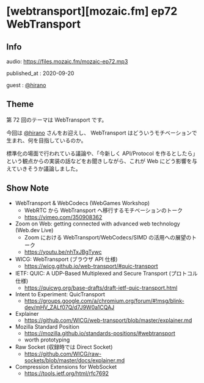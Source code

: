 # [webtransport][mozaic.fm] ep72 WebTransport


## Info

audio: https://files.mozaic.fm/mozaic-ep72.mp3

published_at
: 2020-09-20

guest
: [@hirano](https://twitter.com/hirano_y_aa)


## Theme

第 72 回のテーマは WebTransport です。

今回は [@hirano](https://twitter.com/hirano_y_aa) さんをお迎えし、 WebTransport はどういうモチベーションで生まれ、何を目指しているのか。

標準化の場面で行われている議論や、「今新しく API/Protocol を作るとしたら」という観点からの実装の話などをお聞きしながら、これが Web にどう影響を与えていきそうか議論しました。


## Show Note

- WebTransport & WebCodecs (WebGames Workshop)
  - WebRTC から WebTransport へ移行するモチベーションのトーク
  - <https://vimeo.com/350908362>
- Zoom on Web: getting connected with advanced web technology (Web.dev Live)
  - Zoom における WebTransport/WebCodecs/SIMD の活用への展望のトーク
  - <https://youtu.be/nhTxJBgTywc>
- WICG: WebTransport (ブラウザ API 仕様)
  - <https://wicg.github.io/web-transport/#quic-transport>
- IETF: QUIC: A UDP-Based Multiplexed and Secure Transport (プロトコル仕様)
  - <https://quicwg.org/base-drafts/draft-ietf-quic-transport.html>
- Intent to Experiment: QuicTransport
  - <https://groups.google.com/a/chromium.org/forum/#!msg/blink-dev/mHV_ZALf07Q/d7J9W0a1CQAJ>
- Explainer
  - <https://github.com/WICG/web-transport/blob/master/explainer.md>
- Mozilla Standard Position
  - <https://mozilla.github.io/standards-positions/#webtransport>
  - worth prototyping
- Raw Socket (収録時では Direct Socket)
  - <https://github.com/WICG/raw-sockets/blob/master/docs/explainer.md>
- Compression Extensions for WebSocket
  - <https://tools.ietf.org/html/rfc7692>

